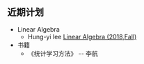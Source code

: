 ## 近期计划  
- Linear Algebra  
  - Hung-yi lee [Linear Algebra (2018,Fall)](http://speech.ee.ntu.edu.tw/~tlkagk/courses_LA18.html)
- 书籍
  - 《统计学习方法》 -- 李航
##
